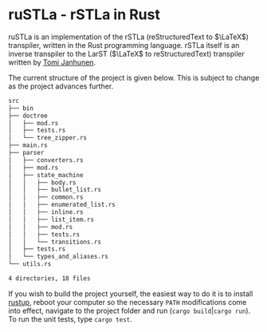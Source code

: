 # ruSTLa - rSTLa in Rust

ruSTLa is an implementation of the rSTLa
(reStructuredText to $`\LaTeX`$) transpiler,
written in the Rust programming language.
rSTLa itself is an inverse transpiler to the LarST ($`\LaTeX`$ to reStructuredText) transpiler written by [Tomi Janhunen](https://www.tuni.fi/fi/tomi-janhunen).

The current structure of the project is given below.
This is subject to change as the project advances further.
```bash
src
├── bin
├── doctree
│   ├── mod.rs
│   ├── tests.rs
│   └── tree_zipper.rs
├── main.rs
├── parser
│   ├── converters.rs
│   ├── mod.rs
│   ├── state_machine
│   │   ├── body.rs
│   │   ├── bullet_list.rs
│   │   ├── common.rs
│   │   ├── enumerated_list.rs
│   │   ├── inline.rs
│   │   ├── list_item.rs
│   │   ├── mod.rs
│   │   ├── tests.rs
│   │   └── transitions.rs
│   ├── tests.rs
│   └── types_and_aliases.rs
└── utils.rs

4 directories, 18 files
```
If you wish to build the project yourself, the easiest way to do it is to install [rustup](https://rustup.rs/), reboot your computer so the necessary `PATH` modifications come into effect, navigate to the project folder and run (`cargo build`|`cargo run`). To run the unit tests, type `cargo test`.